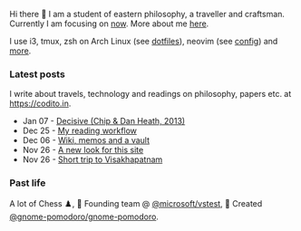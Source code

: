 Hi there 👋 I am a student of eastern philosophy, a traveller and craftsman. Currently I am focusing on [now](https://codito.in/now). More about me [here](https://codito.in/about).

I use i3, tmux, zsh on Arch Linux (see [dotfiles](https://github.com/codito/dotfiles)), neovim (see [config](https://github.com/codito/vim-config)) and [more](https://codito.in/about).

### Latest posts

I write about travels, technology and readings on philosophy, papers etc. at <https://codito.in>.

<!-- feed start -->
- Jan 07 - [Decisive (Chip & Dan Heath, 2013)](https://codito.in/notes/decisive-by-chip-heath/)
- Dec 25 - [My reading workflow](https://codito.in/my-reading-workflow/)
- Dec 06 - [Wiki, memos and a vault](https://codito.in/wiki-memos-and-a-vault/)
- Nov 26 - [A new look for this site](https://codito.in/2023-site-updates/)
- Nov 26 - [Short trip to Visakhapatnam](https://codito.in/short-trip-to-vizag/)
<!-- feed end -->

### Past life

A lot of Chess ♟️, 🚀 Founding team @ [@microsoft/vstest](https://github.com/microsoft/vstest), 🌱 Created [@gnome-pomodoro/gnome-pomodoro](https://github.com/gnome-pomodoro/gnome-pomodoro).
